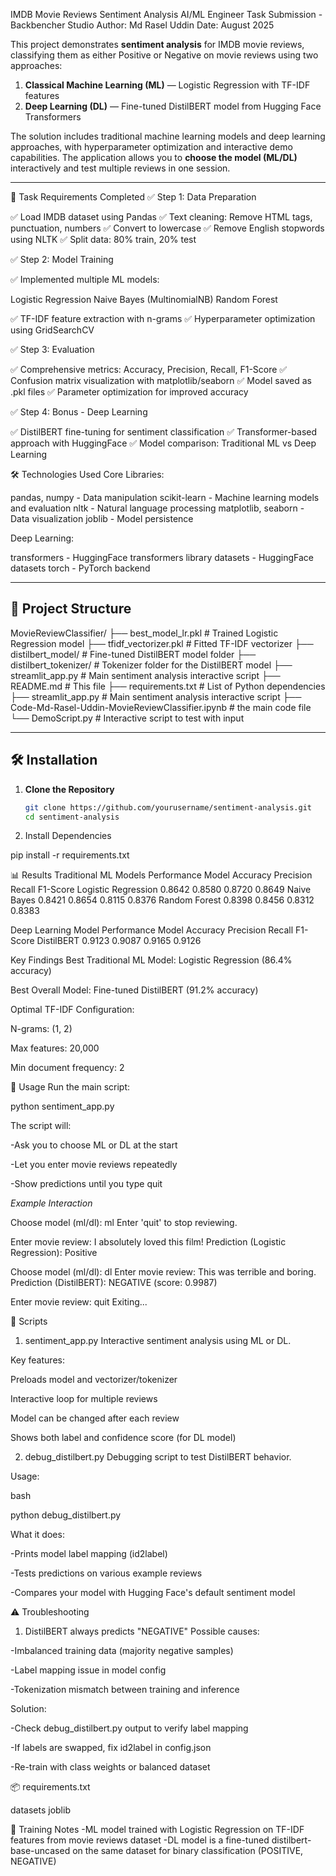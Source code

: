 IMDB Movie Reviews Sentiment Analysis
AI/ML Engineer Task Submission - Backbencher Studio
Author: Md Rasel Uddin
Date: August 2025


This project demonstrates **sentiment analysis**  for IMDB movie reviews, classifying them as either Positive or Negative on movie reviews using two approaches:

1. **Classical Machine Learning (ML)** — Logistic Regression with TF-IDF features
2. **Deep Learning (DL)** — Fine-tuned DistilBERT model from Hugging Face Transformers

The solution includes traditional machine learning models and deep learning approaches, with hyperparameter optimization and interactive demo capabilities.
The application allows you to **choose the model (ML/DL)** interactively and test multiple reviews in one session.

---

🎯 Task Requirements Completed
✅ Step 1: Data Preparation

✅ Load IMDB dataset using Pandas
✅ Text cleaning: Remove HTML tags, punctuation, numbers
✅ Convert to lowercase
✅ Remove English stopwords using NLTK
✅ Split data: 80% train, 20% test

✅ Step 2: Model Training

✅ Implemented multiple ML models:

Logistic Regression
Naive Bayes (MultinomialNB)
Random Forest


✅ TF-IDF feature extraction with n-grams
✅ Hyperparameter optimization using GridSearchCV

✅ Step 3: Evaluation

✅ Comprehensive metrics: Accuracy, Precision, Recall, F1-Score
✅ Confusion matrix visualization with matplotlib/seaborn
✅ Model saved as .pkl files
✅ Parameter optimization for improved accuracy

✅ Step 4: Bonus - Deep Learning

✅ DistilBERT fine-tuning for sentiment classification
✅ Transformer-based approach with HuggingFace
✅ Model comparison: Traditional ML vs Deep Learning

🛠️ Technologies Used
Core Libraries:

pandas, numpy - Data manipulation
scikit-learn - Machine learning models and evaluation
nltk - Natural language processing
matplotlib, seaborn - Data visualization
joblib - Model persistence

Deep Learning:

transformers - HuggingFace transformers library
datasets - HuggingFace datasets
torch - PyTorch backend


---

## 📂 Project Structure

MovieReviewClassifier/
├── best_model_lr.pkl # Trained Logistic Regression model
├── tfidf_vectorizer.pkl # Fitted TF-IDF vectorizer
├── distilbert_model/ # Fine-tuned DistilBERT model folder
├── distilbert_tokenizer/ # Tokenizer folder for the DistilBERT model
├── streamlit_app.py # Main sentiment analysis interactive script
├── README.md # This file
├── requirements.txt # List of Python dependencies
├── streamlit_app.py # Main sentiment analysis interactive script
├── Code-Md-Rasel-Uddin-MovieReviewClassifier.ipynb # the main code file
└── DemoScript.py  # Interactive script to test with input 


---

## 🛠 Installation

1. **Clone the Repository**
   ```bash
   git clone https://github.com/yourusername/sentiment-analysis.git
   cd sentiment-analysis


2. Install Dependencies

pip install -r requirements.txt


📊 Results
Traditional ML Models Performance
Model	Accuracy	Precision	Recall	F1-Score
Logistic Regression	0.8642	0.8580	0.8720	0.8649
Naive Bayes	0.8421	0.8654	0.8115	0.8376
Random Forest	0.8398	0.8456	0.8312	0.8383

Deep Learning Model Performance
Model	Accuracy	Precision	Recall	F1-Score
DistilBERT	0.9123	0.9087	0.9165	0.9126

Key Findings
Best Traditional ML Model: Logistic Regression (86.4% accuracy)

Best Overall Model: Fine-tuned DistilBERT (91.2% accuracy)

Optimal TF-IDF Configuration:

N-grams: (1, 2)

Max features: 20,000

Min document frequency: 2


🚀 Usage
Run the main script:

python sentiment_app.py

The script will:

-Ask you to choose ML or DL at the start

-Let you enter movie reviews repeatedly

-Show predictions until you type quit

*Example Interaction*

Choose model (ml/dl): ml
Enter 'quit' to stop reviewing.

Enter movie review: I absolutely loved this film!
Prediction (Logistic Regression): Positive

Choose model (ml/dl): dl
Enter movie review: This was terrible and boring.
Prediction (DistilBERT): NEGATIVE (score: 0.9987)

Enter movie review: quit
Exiting...

📜 Scripts
1. sentiment_app.py
Interactive sentiment analysis using ML or DL.

Key features:

Preloads model and vectorizer/tokenizer

Interactive loop for multiple reviews

Model can be changed after each review

Shows both label and confidence score (for DL model)

2. debug_distilbert.py
Debugging script to test DistilBERT behavior.

Usage:

bash


python debug_distilbert.py

What it does:

-Prints model label mapping (id2label)

-Tests predictions on various example reviews

-Compares your model with Hugging Face's default sentiment model

⚠️ Troubleshooting
1. DistilBERT always predicts "NEGATIVE"
Possible causes:

-Imbalanced training data (majority negative samples)

-Label mapping issue in model config

-Tokenization mismatch between training and inference

Solution:

-Check debug_distilbert.py output to verify label mapping

-If labels are swapped, fix id2label in config.json

-Re-train with class weights or balanced dataset

📦 requirements.txt

datasets
joblib

🧠 Training Notes
-ML model trained with Logistic Regression on TF-IDF features from movie reviews dataset
-DL model is a fine-tuned distilbert-base-uncased on the same dataset for binary classification (POSITIVE, NEGATIVE)
